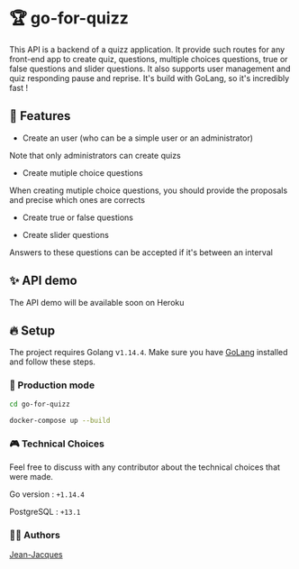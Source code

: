 # 🏆 go-for-quizz

This API is a backend of a quizz application. It provide such routes for any front-end app to create quiz, questions, multiple choices questions, true or false questions and slider questions. It also supports user management and quiz responding pause and reprise. It's build with GoLang, so it's incredibly fast !

## 🌈 Features

- Create an user (who can be a simple user or an administrator)

Note that only administrators can create quizs

- Create mutiple choice questions

When creating mutiple choice questions, you should provide the proposals and precise which ones are corrects

- Create true or false questions

- Create slider questions

Answers to these questions can be accepted if it's between an interval

## ✨ API demo

The API demo will be available soon on Heroku

## 🔥 Setup

The project requires Golang v`1.14.4`. Make sure you have [GoLang](https://golang.org/dl) installed and follow these steps.

### 🚀 Production mode

```sh
cd go-for-quizz

docker-compose up --build
```

### 🎮 Technical Choices

Feel free to discuss with any contributor about the technical choices that were made.

Go version : `+1.14.4`

PostgreSQL : `+13.1`

### 🏄‍♂️ Authors

[Jean-Jacques](https://github.com/gensjaak)
